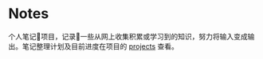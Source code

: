 # Notes

个人笔记📒项目，记录📝一些从网上收集积累或学习到的知识，努力将输入变成输出。笔记整理计划及目前进度在项目的 [projects](https://github.com/W-Qing/Notes/projects/1) 查看。

